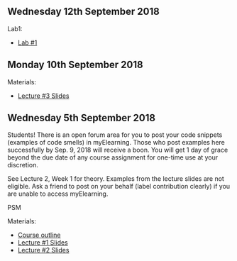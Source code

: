 ## Wednesday 12th September 2018

Lab1:
* [Lab #1](https://github.com/uwidcit/COMP3607/blob/master/lab1.pdf)

## Monday 10th September 2018

Materials:

* [Lecture #3 Slides](https://github.com/uwidcit/COMP3607/blob/master/lecture-3-deck.pdf)

## Wednesday 5th September 2018
Students!
There is an open forum area for you to post your code snippets (examples of code smells) in myElearning. Those who post examples here successfully by Sep. 9, 2018 will receive a boon. You will get 1 day of grace beyond the due date of any course assignment for one-time use at your discretion.

See Lecture 2, Week 1 for theory. Examples from the lecture slides are not eligible.
Ask a friend to post on your behalf (label contribution clearly) if you are unable to access myElearning.

PSM

Materials:

* [Course outline](https://github.com/uwidcit/COMP3607/blob/master/course-outline.pdf)
* [Lecture #1 Slides](https://github.com/uwidcit/COMP3607/blob/master/lecture-1-deck.pdf)
* [Lecture #2 Slides](https://github.com/uwidcit/COMP3607/blob/master/lecture-2-deck.pdf)
